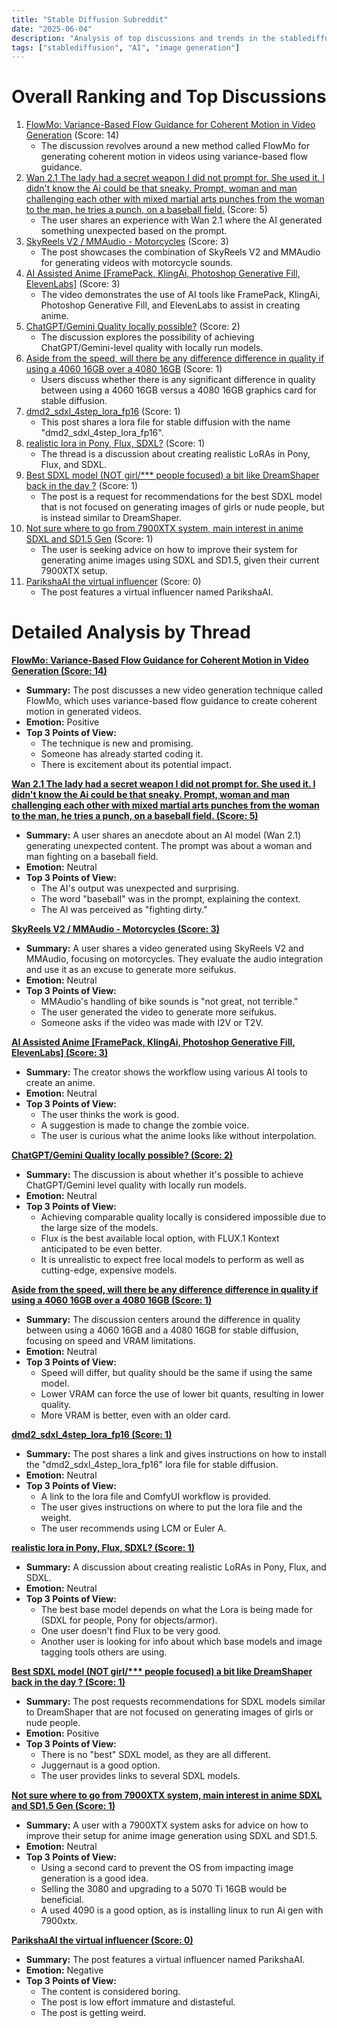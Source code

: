 ```yaml
---
title: "Stable Diffusion Subreddit"
date: "2025-06-04"
description: "Analysis of top discussions and trends in the stablediffusion subreddit"
tags: ["stablediffusion", "AI", "image generation"]
---
```


# Overall Ranking and Top Discussions
1.  [FlowMo: Variance-Based Flow Guidance for Coherent Motion in Video Generation](https://v.redd.it/mlvewnhxey4f1) (Score: 14)
    *   The discussion revolves around a new method called FlowMo for generating coherent motion in videos using variance-based flow guidance.
2.  [Wan 2.1 The lady had a secret weapon I did not prompt for. She used it. I didn't know the Ai could be that sneaky. Prompt, woman and man challenging each other with mixed martial arts punches from the woman to the man, he tries a punch, on a baseball field.](https://v.redd.it/qbe19bxs7y4f1) (Score: 5)
    *   The user shares an experience with Wan 2.1 where the AI generated something unexpected based on the prompt.
3.  [SkyReels V2 / MMAudio - Motorcycles](https://v.redd.it/rlijq5mt7y4f1) (Score: 3)
    *   The post showcases the combination of SkyReels V2 and MMAudio for generating videos with motorcycle sounds.
4.  [AI Assisted Anime [FramePack, KlingAi, Photoshop Generative Fill, ElevenLabs]](https://www.youtube.com/watch?v=S47PEp7eEqc) (Score: 3)
    *   The video demonstrates the use of AI tools like FramePack, KlingAi, Photoshop Generative Fill, and ElevenLabs to assist in creating anime.
5.  [ChatGPT/Gemini Quality locally possible?](https://www.reddit.com/r/StableDiffusion/comments/1l3f3aq/chatgptgemini_quality_locally_possible/) (Score: 2)
    *   The discussion explores the possibility of achieving ChatGPT/Gemini-level quality with locally run models.
6.  [Aside from the speed, will there be any difference difference in quality if using a 4060 16GB over a 4080 16GB](https://www.reddit.com/r/StableDiffusion/comments/1l3br26/aside_from_the_speed_will_there_be_any_difference/) (Score: 1)
    *   Users discuss whether there is any significant difference in quality between using a 4060 16GB versus a 4080 16GB graphics card for stable diffusion.
7.  [dmd2_sdxl_4step_lora_fp16](https://www.reddit.com/r/StableDiffusion/comments/1l3c2lm/dmd2_sdxl_4step_lora_fp16/) (Score: 1)
    *   This post shares a lora file for stable diffusion with the name "dmd2_sdxl_4step_lora_fp16".
8.  [realistic lora in Pony, Flux, SDXL?](https://www.reddit.com/r/StableDiffusion/comments/1l3c2rq/realistic_lora_in_pony_flux_sdxl/) (Score: 1)
    *   The thread is a discussion about creating realistic LoRAs in Pony, Flux, and SDXL.
9.  [Best SDXL model (NOT girl/*** people focused) a bit like DreamShaper back in the day ?](https://www.reddit.com/r/StableDiffusion/comments/1l3cdnh/best_sdxl_model_not_girlnude_people_focused_a_bit/) (Score: 1)
    *   The post is a request for recommendations for the best SDXL model that is not focused on generating images of girls or nude people, but is instead similar to DreamShaper.
10. [Not sure where to go from 7900XTX system, main interest in anime SDXL and SD1.5 Gen](https://www.reddit.com/r/StableDiffusion/comments/1l3eamx/not_sure_where_to_go_from_7900xtx_system_main/) (Score: 1)
    *   The user is seeking advice on how to improve their system for generating anime images using SDXL and SD1.5, given their current 7900XTX setup.
11. [ParikshaAI the virtual influencer](https://i.redd.it/3e2he7ugdy4f1.gif) (Score: 0)
    *   The post features a virtual influencer named ParikshaAI.

# Detailed Analysis by Thread
**[FlowMo: Variance-Based Flow Guidance for Coherent Motion in Video Generation (Score: 14)](https://v.redd.it/mlvewnhxey4f1)**
*   **Summary:** The post discusses a new video generation technique called FlowMo, which uses variance-based flow guidance to create coherent motion in generated videos.
*   **Emotion:** Positive
*   **Top 3 Points of View:**
    *   The technique is new and promising.
    *   Someone has already started coding it.
    *   There is excitement about its potential impact.

**[Wan 2.1 The lady had a secret weapon I did not prompt for. She used it. I didn't know the Ai could be that sneaky. Prompt, woman and man challenging each other with mixed martial arts punches from the woman to the man, he tries a punch, on a baseball field. (Score: 5)](https://v.redd.it/qbe19bxs7y4f1)**
*   **Summary:**  A user shares an anecdote about an AI model (Wan 2.1) generating unexpected content. The prompt was about a woman and man fighting on a baseball field.
*   **Emotion:** Neutral
*   **Top 3 Points of View:**
    *   The AI's output was unexpected and surprising.
    *   The word "baseball" was in the prompt, explaining the context.
    *   The AI was perceived as "fighting dirty."

**[SkyReels V2 / MMAudio - Motorcycles (Score: 3)](https://v.redd.it/rlijq5mt7y4f1)**
*   **Summary:** A user shares a video generated using SkyReels V2 and MMAudio, focusing on motorcycles. They evaluate the audio integration and use it as an excuse to generate more seifukus.
*   **Emotion:** Neutral
*   **Top 3 Points of View:**
    *   MMAudio's handling of bike sounds is "not great, not terrible."
    *   The user generated the video to generate more seifukus.
    *   Someone asks if the video was made with I2V or T2V.

**[AI Assisted Anime [FramePack, KlingAi, Photoshop Generative Fill, ElevenLabs] (Score: 3)](https://www.youtube.com/watch?v=S47PEp7eEqc)**
*   **Summary:** The creator shows the workflow using various AI tools to create an anime.
*   **Emotion:** Neutral
*   **Top 3 Points of View:**
    *   The user thinks the work is good.
    *   A suggestion is made to change the zombie voice.
    *   The user is curious what the anime looks like without interpolation.

**[ChatGPT/Gemini Quality locally possible? (Score: 2)](https://www.reddit.com/r/StableDiffusion/comments/1l3f3aq/chatgptgemini_quality_locally_possible/)**
*   **Summary:** The discussion is about whether it's possible to achieve ChatGPT/Gemini level quality with locally run models.
*   **Emotion:** Neutral
*   **Top 3 Points of View:**
    *   Achieving comparable quality locally is considered impossible due to the large size of the models.
    *   Flux is the best available local option, with FLUX.1 Kontext anticipated to be even better.
    *   It is unrealistic to expect free local models to perform as well as cutting-edge, expensive models.

**[Aside from the speed, will there be any difference difference in quality if using a 4060 16GB over a 4080 16GB (Score: 1)](https://www.reddit.com/r/StableDiffusion/comments/1l3br26/aside_from_the_speed_will_there_be_any_difference/)**
*   **Summary:** The discussion centers around the difference in quality between using a 4060 16GB and a 4080 16GB for stable diffusion, focusing on speed and VRAM limitations.
*   **Emotion:** Neutral
*   **Top 3 Points of View:**
    *   Speed will differ, but quality should be the same if using the same model.
    *   Lower VRAM can force the use of lower bit quants, resulting in lower quality.
    *   More VRAM is better, even with an older card.

**[dmd2_sdxl_4step_lora_fp16 (Score: 1)](https://www.reddit.com/r/StableDiffusion/comments/1l3c2lm/dmd2_sdxl_4step_lora_fp16/)**
*   **Summary:** The post shares a link and gives instructions on how to install the "dmd2_sdxl_4step_lora_fp16" lora file for stable diffusion.
*   **Emotion:** Neutral
*   **Top 3 Points of View:**
    *   A link to the lora file and ComfyUI workflow is provided.
    *   The user gives instructions on where to put the lora file and the weight.
    *   The user recommends using LCM or Euler A.

**[realistic lora in Pony, Flux, SDXL? (Score: 1)](https://www.reddit.com/r/StableDiffusion/comments/1l3c2rq/realistic_lora_in_pony_flux_sdxl/)**
*   **Summary:** A discussion about creating realistic LoRAs in Pony, Flux, and SDXL.
*   **Emotion:** Neutral
*   **Top 3 Points of View:**
    *   The best base model depends on what the Lora is being made for (SDXL for people, Pony for objects/armor).
    *   One user doesn't find Flux to be very good.
    *   Another user is looking for info about which base models and image tagging tools others are using.

**[Best SDXL model (NOT girl/*** people focused) a bit like DreamShaper back in the day ? (Score: 1)](https://www.reddit.com/r/StableDiffusion/comments/1l3cdnh/best_sdxl_model_not_girlnude_people_focused_a_bit/)**
*   **Summary:** The post requests recommendations for SDXL models similar to DreamShaper that are not focused on generating images of girls or nude people.
*   **Emotion:** Positive
*   **Top 3 Points of View:**
    *   There is no "best" SDXL model, as they are all different.
    *   Juggernaut is a good option.
    *   The user provides links to several SDXL models.

**[Not sure where to go from 7900XTX system, main interest in anime SDXL and SD1.5 Gen (Score: 1)](https://www.reddit.com/r/StableDiffusion/comments/1l3eamx/not_sure_where_to_go_from_7900xtx_system_main/)**
*   **Summary:**  A user with a 7900XTX system asks for advice on how to improve their setup for anime image generation using SDXL and SD1.5.
*   **Emotion:** Neutral
*   **Top 3 Points of View:**
    *   Using a second card to prevent the OS from impacting image generation is a good idea.
    *   Selling the 3080 and upgrading to a 5070 Ti 16GB would be beneficial.
    *   A used 4090 is a good option, as is installing linux to run Ai gen with 7900xtx.

**[ParikshaAI the virtual influencer (Score: 0)](https://i.redd.it/3e2he7ugdy4f1.gif)**
*   **Summary:** The post features a virtual influencer named ParikshaAI.
*   **Emotion:** Negative
*   **Top 3 Points of View:**
    *   The content is considered boring.
    *   The post is low effort immature and distasteful.
    *   The post is getting weird.
